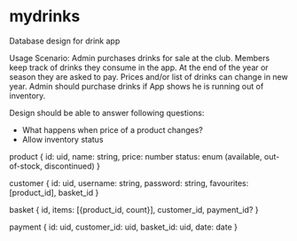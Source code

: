 # mydrinks

Database design for drink app

Usage Scenario: 
Admin purchases drinks for sale at the club. Members keep track of drinks they consume in the app. At the end of the year or season they are asked to pay. Prices and/or list of drinks can change in new year. Admin should purchase drinks if App shows he is running out of inventory.

Design should be able to answer following questions:
- What happens when price of a product changes?
- Allow inventory status

product {
 id: uid,
 name: string,
 price: number
 status: enum (available, out-of-stock, discontinued)
}

customer {
 id: uid,
 username: string,
 password: string,
 favourites: [product_id],
   basket_id
}

basket {
  id,
  items: [{product_id, count}],
 customer_id,
   payment_id?
}

payment {
id: uid,
customer_id: uid,
basket_id: uid,
date: date
}

